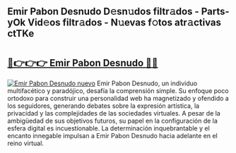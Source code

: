 ## Emir Pabon Desnudo D𝚎sn𝚞dos filtr𝚊dos - Parts-yOk Vid𝚎os filtr𝚊dos - N𝚞evas f𝚘tos atr𝚊ctivas ctTKe

# <h2><a href="http://mb9wmyi.tromn.icu/?c=Emir+Pabon+Desnudo">🔗👉👉👉 Emir Pabon Desnudo 🔗🔗</a></h2>

[![Emir Pabon Desnudo nuevo](https://i.imgur.com/pEAQMta.gif)](http://mb9wmyi.tromn.icu/?c=Emir+Pabon+Desnudo)
Emir Pabon Desnudo, un individuo multifacético y paradójico, desafía la comprensión simple. Su enfoque poco ortodoxo para construir una personalidad web ha magnetizado y ofendido a los seguidores, generando debates sobre la expresión artística, la privacidad y las complejidades de las sociedades virtuales. A pesar de la ambigüedad de sus objetivos futuros, su papel en la configuración de la esfera digital es incuestionable. La determinación inquebrantable y el encanto innegable impulsan a Emir Pabon Desnudo hacia adelante en el reino virtual.
